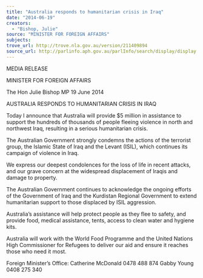 ```yaml
---
title: "Australia responds to humanitarian crisis in Iraq"
date: "2014-06-19"
creators:
  - "Bishop, Julie"
source: "MINISTER FOR FOREIGN AFFAIRS"
subjects:
trove_url: http://trove.nla.gov.au/version/211409894
source_url: http://parlinfo.aph.gov.au/parlInfo/search/display/display.w3p;query=Id%3A%22media/pressrel/3231392%22
---
```


 MEDIA RELEASE 

 

 MINISTER FOR FOREIGN AFFAIRS 

 The Hon Julie Bishop MP  19 June 2014 

 

 AUSTRALIA RESPONDS TO HUMANITARIAN CRISIS IN IRAQ 

 

 Today I announce that Australia will provide $5 million in assistance to support the  hundreds of thousands of people fleeing violence in north and northwest Iraq, resulting  in a serious humanitarian crisis.   

 The Australian Government strongly condemns the actions of the terrorist group, the  Islamic State of Iraq and the Levant (ISIL), which continues its campaign of violence in  Iraq.    

 We express our deepest condolences for the loss of life in recent attacks, and our  grave concern at the widespread displacement of Iraqis and damage to property.     

 The Australian Government continues to acknowledge the ongoing efforts of the  Government of Iraq and the Kurdistan Regional Government to extend humanitarian  support to those displaced by ISIL aggression.    

 Australia’s assistance will help protect people as they flee to safety, and provide food,  medical assistance, tents, access to clean water and hygiene kits.    

 Australia will work with the World Food Programme and the United Nations High  Commissioner for Refugees to deliver our aid and ensure it reaches those who need it  most.   

 

 Foreign Minister’s Office:  Catherine McDonald 0478 488 874  Gabby Young 0408 275 340   

